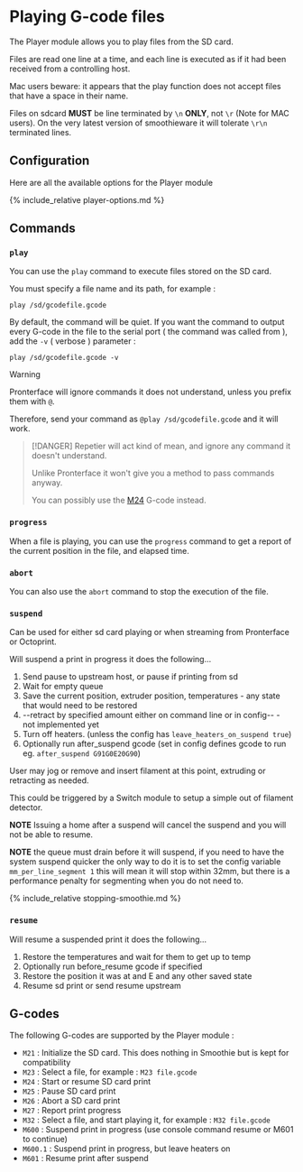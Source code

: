 
# Playing G-code files

The Player module allows you to play files from the SD card. 

Files are read one line at a time, and each line is executed as if it had been received from a controlling host.

Mac users beware: it appears that the play function does not accept files that have a space in their name. 

Files on sdcard **MUST** be line terminated by `\n` **ONLY**, not `\r` (Note for MAC users).
On the very latest version of smoothieware it will tolerate `\r\n` terminated lines.

## Configuration

Here are all the available options for the Player module

{% include_relative player-options.md %}

## Commands

### `play`

You can use the `play` command to execute files stored on the SD card.

You must specify a file name and its path, for example :

```
play /sd/gcodefile.gcode
```

By default, the command will be quiet. If you want the command to output every G-code in the file to the serial port ( the command was called from ), add the `-v` ( verbose ) parameter :

```
play /sd/gcodefile.gcode -v
```

> [!WARNING]
> Pronterface will ignore commands it does not understand, unless you prefix them with `@`.
> 
> Therefore, send your command as `@play /sd/gcodefile.gcode` and it will work.

> [!DANGER]
> Repetier will act kind of mean, and ignore any command it doesn't understand. 
> 
> Unlike Pronterface it won't give you a method to pass commands anyway.
> 
> You can possibly use the [M24](supported-g-codes.md) G-code instead.

### `progress`

When a file is playing, you can use the `progress` command to get a report of the current position in the file, and elapsed time.

### `abort`

You can also use the `abort` command to stop the execution of the file.

### `suspend`

Can be used for either sd card playing or when streaming from Pronterface or Octoprint.

Will suspend a print in progress it does the following...

1. Send pause to upstream host, or pause if printing from sd
2. Wait for empty queue
3. Save the current position, extruder position, temperatures - any state that would need to be restored
4. --retract by specified amount either on command line or in config-- - not implemented yet
5. Turn off heaters. (unless the config has `leave_heaters_on_suspend true`)
6. Optionally run after_suspend gcode (set in config defines gcode to run eg. `after_suspend G91G0E20G90`)

User may jog or remove and insert filament at this point, extruding or retracting as needed.

This could be triggered by a Switch module to setup a simple out of filament detector.

**NOTE** Issuing a home after a suspend will cancel the suspend and you will not be able to resume.

**NOTE** the queue must drain before it will suspend, if you need to have the system suspend quicker the only way to do it is to set the config variable `mm_per_line_segment 1` this will mean it will stop within 32mm, but there is a performance penalty for segmenting when you do not need to.

{% include_relative stopping-smoothie.md %}

### `resume`

Will resume a suspended print it does the following...

1. Restore the temperatures and wait for them to get up to temp
2. Optionally run before_resume gcode if specified
3. Restore the position it was at and E and any other saved state
4. Resume sd print or send resume upstream

## G-codes

The following G-codes are supported by the Player module :

- `M21` : Initialize the SD card. This does nothing in Smoothie but is kept for compatibility
- `M23` : Select a file, for example : `M23 file.gcode`
- `M24` : Start or resume SD card print
- `M25` : Pause SD card print 
- `M26` : Abort a SD card print
- `M27` : Report print progress
- `M32` : Select a file, and start playing it, for example : `M32 file.gcode`
- `M600` : Suspend print in progress (use console command resume or M601 to continue)
- `M600.1` : Suspend print in progress, but leave heaters on
- `M601` : Resume print after suspend
